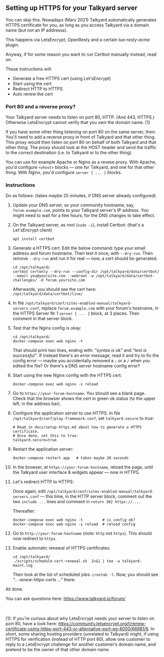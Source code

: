 Setting up HTTPS for your Talkyard server
-----

You can skip this. Nowadays (Mars 2021) Talkyard automatically generates
HTTPS certificate for you, as long as you access Talkyard via a domain name
(but not an IP addresss).

This happens via LetsEncrypt, OpenResty and a certain *lua-resty-acme* plugin.

Anyway, if for some reason you want to run Certbot manually instead, read on.

These instructions will:
 
 - Generate a free HTTPS cert (using Let'sEncrypt)
 - Start using the cert
 - Redirect HTTP to HTTPS
 - Auto renew the cert

### Port 80 and a reverse proxy?

Your Talkyard server needs to listen on port 80, HTTP. (And 443, HTTPS.)
Otherwise LetsEncrypt cannot verify that you own the domain name. [1]

If you have some other thing listening on port 80 on the same server, then:
You'll need to add a reverse proxy in front of Talkyard and that other thing.
This proxy would then listen on port 80 on behalf of both Talkyard and that
other thing. The proxy should look at the HOST header and send the traffic
to the correct destination (i.e. to Talkyard or to the other thing).

You can use for example Apache or Nginx as a revese proxy.
With Apache, you'd configure `<vhost>` blocks — one for Talkyard, and one for
that other thing.
With Nginx, you'd configure `server { ... }` blocks.


### Instructions

 Do as follows: (takes maybe 25 minutes, if DNS server already configured)

1. Update your DNS server, so your community hostname, say, `forum.example.com`, points to your Talkyard server's IP address. You might need to wait for a few hours, for the DNS changes to take effect.

1. On the Talkyard server, as root (`sudo -i`), install Certbot: (that's a Let'sEncrypt client)

   ```
   apt install certbot
   ```

1. Generate a HTTPS cert. Edit the below command: type your email address and forum hostname. Then test it once, with `--dry-run`. Then remove `--dry-run` and run it for real — now, a cert should be generated.

   ```
   cd /opt/talkyard/
   certbot certonly --dry-run --config-dir /opt/talkyard/data/certbot/ --email you@yoursite.com --webroot -w /opt/talkyard/data/certbot-challenges/ -d forum.yoursite.com
   ```

   Afterwards, you should see the cert here: `/opt/talkyard/data/certbot/live/`

1. In file `/opt/talkyard/conf/sites-enabled-manual/talkyard-servers.conf`, replace `forum.example.com` with your forum's hostname, in the  HTTPS Server Nr 1 `server { ... }` block, at 3 places. Then comment in that server block.

1. Test that the Nginx config is okay:

   ```
   cd /opt/talkyard/
   docker-compose exec web nginx -t
   ```

   That should print two lines, ending with: *"syntax is ok"* and *"test is successful"*. If instead there's an error message, read it and try to fix the config error — maybe you accidentally removed a `;` or a `/` when you edited the file? Or there's a DNS server hostname config error?

1. Start using the new Nginx config with the HTTPS cert:
 
   ```
   docker-compose exec web nginx -s reload 
   ```

1. Go to `https://your-forum-hostname`. You should see a blank page. Check that the browser shows the cert in green ok status (to the upper left, in the address bar).

1. Configure the application server to use HTTPS. In file `/opt/talkyard/conf/play-framework.conf`, set `talkyard.secure` to *true*:

   ```
   # Read in docs/setup-https.md about how to generate a HTTPS certificate.
   # Once done, set this to true:
   talkyard.secure=true
   ```

1. Restart the application server:

   ```
   docker-compose restart app   # takes maybe 20 seconds
   ```

1. In the browser, at `https://your-forum-hostname`, reload the page, until the Talkyard user interface & widgets appear — now in HTTPS.

1. Let's redirect HTTP to HTTPS:
 
   Once again, edit `/opt/talkyard/conf/sites-enabled-manual/talkyard-servers.conf` — this time, in the HTTP server block, comment out the two `include ...` lines and comment in `return 302 https://...`.

   Thereafter:

   ```
   docker-compose exec web nginx -t         # is config ok?
   docker-compose exec web nginx -s reload  # reload config
   ```

1. Go to `http://your-forum-hostname` (note: `http` not `https`). This should now redirect to `https`.

1. Enable automatic renewal of HTTPS certificates:

   ```
   cd /opt/talkyard/
   ./scripts/schedule-cert-renewal.sh  2>&1 | tee -a talkyard-maint.log
   ```

   Then look at the list of scheduled jobs: `crontab -l`. Now, you should see *"... renew-https-certs ..."* there.

All done.

You can ask questions here: <https://www.talkyard.io/forum/>


<br><br>
[1]:
If you're curious about why LetsEncrypt needs your server to listen on port 80,
have a look here:
https://community.letsencrypt.org/t/renew-certificate-using-https-port-443-or-alternative-port-eg-8000/66981/6.
In short, some sharing hosting providers (unrelated to Talkyard) might,
if using HTTPS for verification (instead of HTTP port 80), allow one customer
to reply to a LetsEncrypt challenge for another customer’s domain name,
and pretend to be the owner of that other domain name.
